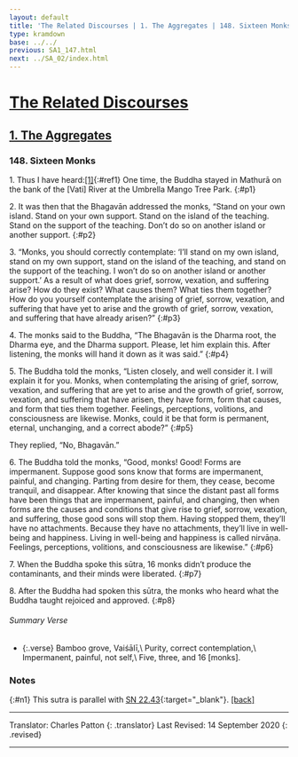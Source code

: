 ```yaml
---
layout: default
title: 'The Related Discourses | 1. The Aggregates | 148. Sixteen Monks'
type: kramdown
base: ../../
previous: SA1_147.html
next: ../SA_02/index.html
---
```


# [The Related Discourses](../index.html)
## [1. The Aggregates](index.html)
### 148. Sixteen Monks

1\. Thus I have heard:[\[1\]](#n1){:#ref1} One time, the Buddha stayed in Mathurā on the bank of the [Vati] River at the Umbrella Mango Tree Park.
{:#p1}

2\. It was then that the Bhagavān addressed the monks, “Stand on your own island. Stand on your own support. Stand on the island of the teaching. Stand on the support of the teaching. Don’t do so on another island or another support.
{:#p2}

3\. “Monks, you should correctly contemplate: ‘I’ll stand on my own island, stand on my own support, stand on the island of the teaching, and stand on the support of the teaching. I won’t do so on another island or another support.’ As a result of what does grief, sorrow, vexation, and suffering arise? How do they exist? What causes them? What ties them together? How do you yourself contemplate the arising of grief, sorrow, vexation, and suffering that have yet to arise and the growth of grief, sorrow, vexation, and suffering that have already arisen?”
{:#p3}

4\. The monks said to the Buddha, “The Bhagavān is the Dharma root, the Dharma eye, and the Dharma support. Please, let him explain this. After listening, the monks will hand it down as it was said.”
{:#p4}

5\. The Buddha told the monks, “Listen closely, and well consider it. I will explain it for you. Monks, when contemplating the arising of grief, sorrow, vexation, and suffering that are yet to arise and the growth of grief, sorrow, vexation, and suffering that have arisen, they have form, form that causes, and form that ties them together. Feelings, perceptions, volitions, and consciousness are likewise. Monks, could it be that form is permanent, eternal, unchanging, and a correct abode?”
{:#p5}

They replied, “No, Bhagavān.”

6\. The Buddha told the monks, “Good, monks! Good! Forms are impermanent. Suppose good sons know that forms are impermanent, painful, and changing. Parting from desire for them, they cease, become tranquil, and disappear. After knowing that since the distant past all forms have been things that are impermanent, painful, and changing, then when forms are the causes and conditions that give rise to grief, sorrow, vexation, and suffering, those good sons will stop them. Having stopped them, they’ll have no attachments. Because they have no attachments, they’ll live in well-being and happiness. Living in well-being and happiness is called nirvāṇa. Feelings, perceptions, volitions, and consciousness are likewise.”
{:#p6}

7\. When the Buddha spoke this sūtra, 16 monks didn’t produce the contaminants, and their minds were liberated.
{:#p7}

8\. After the Buddha had spoken this sūtra, the monks who heard what the Buddha taught rejoiced and approved.
{:#p8}

###### Summary Verse

* {:.verse} Bamboo grove, Vaiśālī,\\
Purity, correct contemplation,\\
Impermanent, painful, not self,\\
Five, three, and 16 [monks].

### Notes
 {:#n1} This sutra is parallel with [SN 22.43](https://suttacentral.net/sn22.43){:target="_blank"}. [\[back\]](#ref1)

---

Translator: Charles Patton
{: .translator}
Last Revised: 14 September 2020
{: .revised}

---